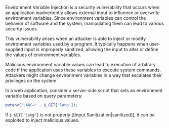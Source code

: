 Environment Variable Injection is a security vulnerability that occurs when an application inadvertently allows external input to influence or overwrite environment variables. Since environment variables can control the behavior of software and the system, manipulating them can lead to various security issues.

This vulnerability arises when an attacker is able to inject or modify environment variables used by a program. It typically happens when user-supplied input is improperly sanitized, allowing the input to alter or define the values of environment variables.

Malicious environment variable values can lead to execution of arbitrary code if the application uses these variables to execute system commands. Attackers might change environment variables in a way that escalates their privileges on the system.

In a web application, consider a server-side script that sets an environment variable based on query parameters:

```php
putenv("LANG=" . $_GET['lang']);
```

If `$_GET['lang']` is not properly [[Input Sanitization|sanitized]], it can be exploited to inject malicious values.
